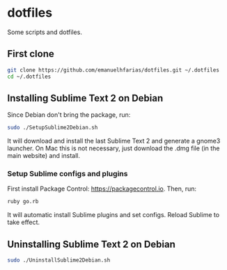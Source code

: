 dotfiles
========
Some scripts and dotfiles.

## First clone
```sh
git clone https://github.com/emanuelhfarias/dotfiles.git ~/.dotfiles
cd ~/.dotfiles
```

## Installing Sublime Text 2 on Debian
Since Debian don't bring the package, run:
```sh
sudo ./SetupSublime2Debian.sh
```
It will download and install the last Sublime Text 2 and generate a gnome3 launcher.
On Mac this is not necessary, just download the .dmg file (in the main website) and install.

### Setup Sublime configs and plugins
First install Package Control: https://packagecontrol.io. Then, run:
```sh
ruby go.rb
```
It will automatic install Sublime plugins and set configs. Reload Sublime to take effect.

## Uninstalling Sublime Text 2 on Debian
```sh
sudo ./UninstallSublime2Debian.sh
```